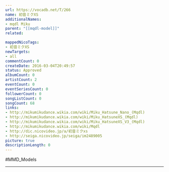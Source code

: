 ```yaml
---
url: https://vocadb.net/T/266
name: 初音ミクXS
additionalNames: 
- mqdl Miku
parent: "[[mqdl-model]]"
related:

mappedNicoTags:
- 初音ミクXS
newTargets:
- all
commentCount: 0
createDate: 2016-03-04T20:49:57
status: Approved
albumCount: 0
artistCount: 2
eventCount: 0
eventSeriesCount: 0
followerCount: 0
songListCount: 0
songCount: 68
links: 
- http://mikumikudance.wikia.com/wiki/Miku_Hatsune_Nano_(Mqdl)
- http://mikumikudance.wikia.com/wiki/Miku_HatsuneXS_(Mqdl)
- http://mikumikudance.wikia.com/wiki/Miku_HatsuneXS_V3_(Mqdl)
- http://mikumikudance.wikia.com/wiki/Mqdl
- http://dic.nicovideo.jp/a/初音ミクxs
- http://seiga.nicovideo.jp/seiga/im2489005
picture: true
descriptionLength: 0
---
```


#MMD_Models



---

